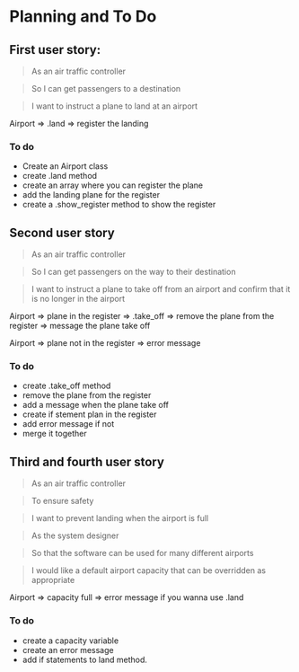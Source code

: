 # Planning and To Do


## First user story:

> As an air traffic controller

> So I can get passengers to a destination

> I want to instruct a plane to land at an airport


Airport => .land => register the landing


### To do

- Create an Airport class
- create .land method
- create an array where you can register the plane
- add the landing plane for the register
- create a .show_register method to show the register

## Second user story

> As an air traffic controller

> So I can get passengers on the way to their destination

> I want to instruct a plane to take off from an airport and confirm that it is no longer in the airport

Airport => plane in the register => .take_off => remove the plane from the register => message the plane take off

Airport => plane not in the register => error message

### To do

- create .take_off method
- remove the plane from the register
- add a message when the plane take off
- create if stement plan in the register
- add error message if not
- merge it together

## Third and fourth user story

> As an air traffic controller

> To ensure safety

> I want to prevent landing when the airport is full

> As the system designer

> So that the software can be used for many different airports

> I would like a default airport capacity that can be overridden as appropriate


Airport => capacity full => error message if you wanna use .land

### To do

- create a capacity variable
- create an error message
- add if statements to land method.